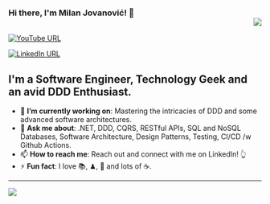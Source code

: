 ### Hi there, I'm Milan Jovanović! 👋 <div align = 'right'>![](https://komarev.com/ghpvc/?username=m-jovanovic&color=blue)</div>

[![YouTube URL](https://img.shields.io/static/v1?color=red&label=youtube&logo=youtube&logoColor=white&style=for-the-badge&message=Subscribe)](https://www.youtube.com/c/MilanJovanovicTech)

[![LinkedIn URL](https://img.shields.io/static/v1?color=blue&label=linkedin&logo=linkedin&logoColor=white&style=for-the-badge&message=Connect)](https://www.linkedin.com/in/milan-jovanovic)

## **I'm a Software Engineer, Technology Geek and an avid DDD Enthusiast.**

- 🎯 **I’m currently working on**: Mastering the intricacies of DDD and some advanced software architectures.
- 💬 **Ask me about**: .NET, DDD, CQRS, RESTful APIs, SQL and NoSQL Databases, Software Architecture, Design Patterns, Testing, CI/CD /w Github Actions.
- 📫 **How to reach me**: Reach out and connect with me on LinkedIn! 👆
- ⚡ **Fun fact**: I love 📚, ♟, 🏀 and lots of ☕.

<hr/>

<a href="https://github.com/m-jovanovic">
  <img src="https://github-readme-stats.vercel.app/api?username=m-jovanovic&count_private=true&show_icons=true&hide=stars" />
</a>

